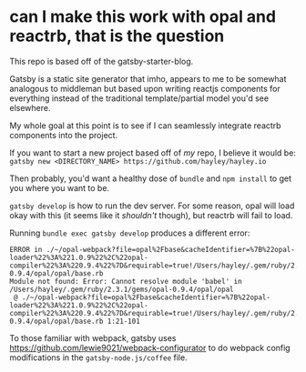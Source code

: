 # can I make this work with opal and reactrb, that is the question

This repo is based off of the gatsby-starter-blog.

Gatsby is a static site generator that imho, appears to me to be somewhat
analogous to middleman but based upon writing reactjs components for everything
instead of the traditional template/partial model you'd see elsewhere.

My whole goal at this point is to see if I can seamlessly integrate reactrb
components into the project.

If you want to start a new project based off of *my* repo, I believe it would
be: `gatsby new <DIRECTORY_NAME> https://github.com/hayley/hayley.io`

Then probably, you'd want a healthy dose of `bundle` and `npm install` to get
you where you want to be.

`gatsby develop` is how to run the dev server. For some reason, opal will load
okay with this (it seems like it *shouldn't* though), but reactrb will fail to
load.

Running `bundle exec gatsby develop` produces a different error:

```
ERROR in ./~/opal-webpack?file=opal%2Fbase&cacheIdentifier=%7B%22opal-loader%22%3A%221.0.9%22%2C%22opal-compiler%22%3A%220.9.4%22%7D&requirable=true!/Users/hayley/.gem/ruby/2.3.1/gems/opal-0.9.4/opal/opal/base.rb
Module not found: Error: Cannot resolve module 'babel' in /Users/hayley/.gem/ruby/2.3.1/gems/opal-0.9.4/opal/opal
 @ ./~/opal-webpack?file=opal%2Fbase&cacheIdentifier=%7B%22opal-loader%22%3A%221.0.9%22%2C%22opal-compiler%22%3A%220.9.4%22%7D&requirable=true!/Users/hayley/.gem/ruby/2.3.1/gems/opal-0.9.4/opal/opal/base.rb 1:21-101
```

To those familiar with webpack, gatsby uses
https://github.com/lewie9021/webpack-configurator to do webpack config
modifications in the `gatsby-node.js/coffee` file.
